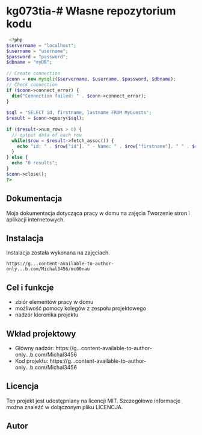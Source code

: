# kg073tia-# Własne repozytorium kodu
 
 
```php
 <?php
$servername = "localhost";
$username = "username";
$password = "password";
$dbname = "myDB";
 
// Create connection
$conn = new mysqli($servername, $username, $password, $dbname);
// Check connection
if ($conn->connect_error) {
  die("Connection failed: " . $conn->connect_error);
}
 
$sql = "SELECT id, firstname, lastname FROM MyGuests";
$result = $conn->query($sql);
 
if ($result->num_rows > 0) {
  // output data of each row
  while($row = $result->fetch_assoc()) {
    echo "id: " . $row["id"]. " - Name: " . $row["firstname"]. " " . $row["lastname"]. "<br>";
  }
} else {
  echo "0 results";
}
$conn->close();
?> 
```
 
## Dokumentacja
 
Moja dokumentacja dotycząca pracy w domu na zajęcia Tworzenie stron i aplikacji internetowych.
## Instalacja
Instalacja została wykonana na zajęciach.
 
```
https://g...content-available-to-author-only...b.com/Michal3456/mc00nau
```
 
## Cel i funkcje
 
* zbiór elementów pracy w domu
* możliwość pomocy kolegów z zespołu projektowego
* nadzór kieronika projektu
 
## Wkład projektowy
 
* Główny nadzór: https://g...content-available-to-author-only...b.com/Michal3456
* Kod projektu: https://g...content-available-to-author-only...b.com/Michal3456
 
## Licencja
 
Ten projekt jest udostępniany na licencji MIT. Szczegółowe informacje można znaleźć w dołączonym pliku LICENCJA.
 
## Autor
